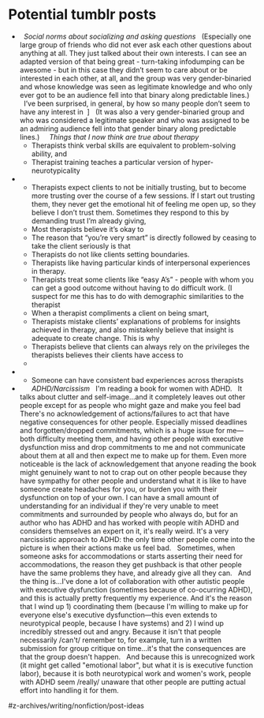 # Potential tumblr posts
*  
*_Social norms about socializing and asking questions_*
 
(Especially one large group of friends who did not ever ask each other questions about anything at all. They just talked about their own interests. I can see an adapted version of that being great - turn-taking infodumping can be awesome - but in this case they didn’t seem to care about or be interested in each other, at all, and the group was very gender-binaried and whose knowledge was seen as legitimate knowledge and who only ever got to be an audience fell into that binary along predictable lines.)
 
 
I’ve been surprised, in general, by how so many people don’t seem to have any interest in  
]
 
(It was also a very gender-binaried group and who was considered a legitimate speaker and who was assigned to be an admiring audience fell into that gender binary along predictable lines.)
 
 
*_Things that I now think are true about therapy_*
 
 
	* Therapists think verbal skills are equivalent to problem-solving ability, and
	* Therapist training teaches a particular version of hyper-neurotypicality 
*  
	* Therapists expect clients to not be initially trusting, but to become more trusting over the course of a few sessions. If I start out trusting them, they never get the emotional hit of feeling me open up, so they believe I don’t trust them. Sometimes they respond to this by demanding trust I’m already giving, 
	* Most therapists believe it’s okay to 
	* The reason that “you’re very smart” is directly followed by ceasing to take the client seriously is that 
	* Therapists do not like clients setting boundaries.  
	* Therapists like having particular kinds of interpersonal experiences in therapy. 
	* Therapists treat some clients like “easy A’s” - people with whom you can get a good outcome without having to do difficult work. (I suspect for me this has to do with demographic similarities to the therapist
	* When a therapist compliments a client on being smart, 
	* Therapists mistake clients’ explanations of problems for insights achieved in therapy, and also mistakenly believe that insight is adequate to create change. This is why
	* Therapists believe that clients can always rely on the privileges the therapists believes their clients have access to
	*  
*  
	* Someone can have consistent bad experiences across therapists 
*  
 
 
*_ADHD/Narcissism_*
 
I'm reading a book for women with ADHD. 
 
It talks about clutter and self-image…and it completely leaves out other people except for as people who might gaze and make you feel bad
There's no acknowledgement of actions/failures to act that have negative consequences for other people. Especially missed deadlines and forgotten/dropped commitments, which is a huge issue for me—both difficulty meeting them, and having other people with executive dysfunction miss and drop commitments to me and not communicate about them at all and then expect me to make up for them. 
Even more noticeable is the lack of acknowledgement that anyone reading the book might genuinely want to not to crap out on other people because they have sympathy for other people and understand what it is like to have someone create headaches for you, or burden you with their dysfunction on top of your own.
I can have a small amount of understanding for an individual if they're very unable to meet commitments and surrounded by people who always do, but for an author who has ADHD and has worked with people witih ADHD and considers themselves an expert on it, it's really weird.
It's a very narcissistic approach to ADHD: the only time other people come into the picture is when their actions make us feel bad.
 
Sometimes, when someone asks for accommodations or starts asserting their need for accommodations, the reason they get pushback is that other people have the same problems they have, and already give all they can. 
 
And the thing is…I've done a lot of collaboration with other autistic people with executive dysfunction (sometimes because of co-ocurring ADHD), and this is actually pretty frequently my experience. And it's the reason that I wind up 1) coordinating them (because I'm willing to make up for everyone else's executive dysfunction—this even extends to neurotypical people, because I have systems) and 2) I wind up incredibly stressed out and angry. Because it isn't that people necessarily /can't/ remember to, for example, turn in a written submission for group critique on time…it's that the consequences are that the group doesn't happen.
 
And because this is unrecognized work (it might get called "emotional labor", but what it is is executive function labor), because it is both neurotypical work and women's work, people with ADHD seem /really/ unaware that other people are putting actual effort into handling it for them. 

#z-archives/writing/nonfiction/post-ideas